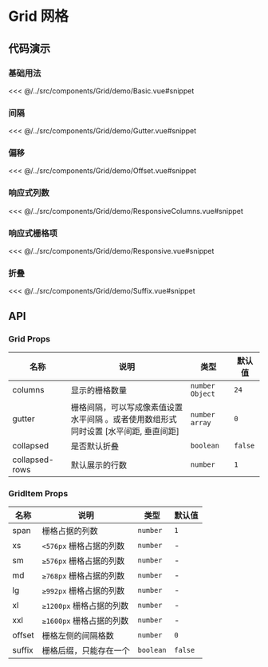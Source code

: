 # Grid 网格

## 代码演示

### 基础用法

<<< @/../src/components/Grid/demo/Basic.vue#snippet

### 间隔

<<< @/../src/components/Grid/demo/Gutter.vue#snippet

### 偏移

<<< @/../src/components/Grid/demo/Offset.vue#snippet

### 响应式列数

<<< @/../src/components/Grid/demo/ResponsiveColumns.vue#snippet

### 响应式栅格项

<<< @/../src/components/Grid/demo/Responsive.vue#snippet

### 折叠

<<< @/../src/components/Grid/demo/Suffix.vue#snippet

## API

### Grid Props

| 名称<img width="110"/> | 说明                                            | 类型                | 默认值     |
|----------------------|-----------------------------------------------|-------------------|---------|
| columns              | 显示的栅格数量                                       | `number` `Object` | `24`    |
| gutter               | 栅格间隔，可以写成像素值设置水平间隔 。或者使用数组形式同时设置 [水平间距, 垂直间距] | `number` `array`  | `0`     |
| collapsed            | 是否默认折叠                                        | `boolean`         | `false` |
| collapsed-rows       | 默认展示的行数                                       | `number`          | `1`     |


### GridItem Props
| 名称     | 说明                | 类型        | 默认值     |
|--------|-------------------|-----------|---------|
| span   | 栅格占据的列数           | `number`  | `1`     |
| xs     | `<576px` 栅格占据的列数  | `number`  | -       |
| sm     | `≥576px` 栅格占据的列数  | `number`  | -       |
| md     | `≥768px` 栅格占据的列数  | `number`  | -       |
| lg     | `≥992px` 栅格占据的列数  | `number`  | -       |
| xl     | `≥1200px` 栅格占据的列数 | `number`  | -       |
| xxl    | `≥1600px` 栅格占据的列数 | `number`  | -       |
| offset | 栅格左侧的间隔格数         | `number`  | `0`     |
| suffix | 栅格后缀，只能存在一个       | `boolean` | `false` |
